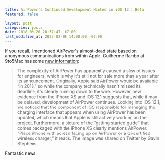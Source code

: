 ```yaml
---
title: AirPower's Continued Development Hinted in iOS 12.1 Beta
featured: false

layout: post
categories: posts
date: 2018-09-20 20:37:47 -07:00
last_modified_at: 2022-02-06 14:00:00 -07:00
---
```


If you recall, I [mentioned](/additional-details-about-what-happened-to-airpower/) AirPower's [almost-dead state](/additional-details-about-what-happened-to-airpower/) based on anonymous communications from within Apple. Guilherme Rambo at 9to5Mac has some [new information](https://9to5mac.com/2018/09/20/airpower-referenced-in-iphone-xs-packaging-ios-12-1-code-shows-continuing-development/):

>  The complexity of AirPower has apparently caused a slew of issues for engineers, which is why it's still not for sale more than a year after its announcement. Originally, Apple said AirPower would be available “in 2018,” so while the company technically hasn't missed its deadline, it's clearly running down to the wire.
> However, new evidence from the iPhone XS and iOS 12.1 suggests that, while it may be delayed, development of AirPower continues.
>  Looking into iOS 12.1, we noticed that the component of iOS responsible for managing the charging interface that appears when using AirPower has been updated, which means that Apple is still actively working on the project.
> Furthermore, a picture of the “getting started guide” that comes packaged with the iPhone XS clearly mentions AirPower. “Place iPhone with screen facing up on AirPower or a Qi-certified wireless charger,” it reads. The image was shared on Twitter by Gavin Stephens.

Fantastic news.

